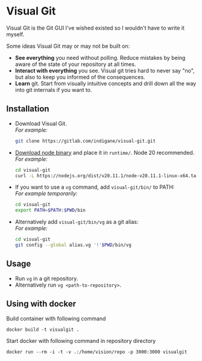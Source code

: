 # Visual Git

Visual Git is the Git GUI I've wished existed so I wouldn't have to write it myself.

Some ideas Visual Git may or may not be built on:

- **See everything** you need without polling. Reduce mistakes by being aware of the state of your repository at all times.
- **Interact with everything** you see. Visual git tries hard to never say "no", but also to keep you informed of the consequences.
- **Learn** git. Start from visually intuitive concepts and drill down all the way into git internals if you want to.


## Installation

- Download Visual Git.<br>
  _For example:_
  ```sh
  git clone https://gitlab.com/indigane/visual-git.git
  ```
- [Download node binary](https://nodejs.org/en/download) and place it in `runtime/`. Node 20 recommended.<br>
  _For example:_
  ```sh
  cd visual-git
  curl -L https://nodejs.org/dist/v20.11.1/node-v20.11.1-linux-x64.tar.xz | tar -Jxv --strip-components=2 -C runtime -f - node-v20.11.1-linux-x64/bin/node
  ```
- If you want to use a `vg` command, add `visual-git/bin/` to PATH:<br>
  _For example temporarily:_
  ```sh
  cd visual-git
  export PATH=$PATH:$PWD/bin
  ```
- Alternatively add `visual-git/bin/vg` as a git alias:<br>
  _For example:_
  ```sh
  cd visual-git
  git config --global alias.vg '!'$PWD/bin/vg
  ```

## Usage

- Run `vg` in a git repository.
- Alternatively run `vg <path-to-repository>`.


## Using with docker

Build container with following command

```
docker build -t visualgit .
```

Start docker with following command in repository directory

```
docker run --rm -i -t -v .:/home/vision/repo -p 3000:3000 visualgit
```

